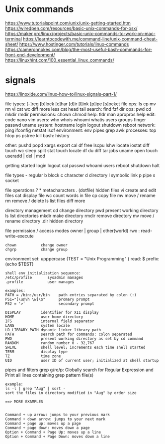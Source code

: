 
# Unix commands
https://www.tutorialspoint.com/unix/unix-getting-started.htm
https://wiredpen.com/resources/basic-unix-commands-for-osx/
https://maker.pro/linux/projects/basic-unix-commands-to-work-on-mac-terminal
https://learntocodewith.me/command-line/unix-command-cheat-sheet/
https://www.hostinger.com/tutorials/linux-commands
https://cameronnokes.com/blog/the-most-useful-bash-commands-for-front-end-development/
https://linuxhint.com/100_essential_linux_commands/

# signals
https://linoxide.com/linux-how-to/linux-signals-part-1/



file types:     [-]reg  [b]lock [c]har [d]ir [l]ink [p]ipe [s]ocket
file ops:       ls cp mv rm vi cat wc diff more less cat head tail
search:         find fzf
dir ops:        pwd cd mkdir rmdir
permissions:    chown chmod
help:           tldr man apropros help 
edit:           code nano vim
users:          who whois whoami whatis users groups finger passwd uname
system:         hostname login logout shutdown reboot
network:        ping ifconfig netstat lsof
environment:    env
pipes           grep awk
processes:      top htop ps pstree kill
bash:           history


other: 
pushd  popd xargs export cal df  free lscpu lshw locate iostat diff touch wc sleep
split stat touch locate df du diff tar jobs uname open touch
useradd | del | mod


getting started
    login logout
    cal
    passwd
    whoami
    users
    reboot shutdown halt

file types
    -       regular
    b       block
    c       character
    d       directory
    l       symbolic link
    p       pipe
    s       socket

file operations
    ?  *                metacharacters
    . (dotfile)         hidden files
    vi                  create and edit files
    cat                 display file
    wc                  count words in file
    cp                  copy file
    mv                  move / rename
    rm                  remove / delete
    ls                  list files
    diff
    more
 

directory management
    cd                  change directory
    pwd                 present working directory
    ls                  list directories
    mkdir               make directory
    rmdir               remove directory
    mv                  move / rename directory
    .dir                hidden directory


file permission / access modes
    owner | group | other(world)
    rwx   : read-write-execute

    chown           change owner
    chgrp           change group


environment
    set:  upppercase    (TEST = "Unix Programming" )
    read: $ prefix:     (echo $TEST)

    shell env initialization sequence:
    /etc/profile       sysadmin manages
    .profile           user manages

    examples:
    PATH = /bin:/usr/bin    path entries separated by colon (:) 
    PS1="[\u@\h \w]\$"      promary prompt
    PS2 = '>'               secondary prompt

    DISPLAY         identifier for X11 display
    HOME            user home directory
    IFS             internal field separator
    LANG            system locale
    LD_LIBRARY_PATH dynamic linker library path
    PATH            search path for commands: colon separated
    PWD             present working directory as set by cd command
    RANDOM          random number 0 - 32,767
    SHLVL           shell level; increments each time shell started
    TERM            display type
    TZ              time zone
    UID             user ID of current user; initialized at shell startup


pipes and filters
    grep         g/re/p: Globally search for Regular Expression and Print all lines containing
    grep pattern file(s)

    example:
    ls -l | grep "Aug" | sort -
    sort the files in directory modified in "Aug" by order size

    ==> MORE EXAMPLES


    Command + up arrow: jumps to your previous mark
    Command + down arrow: jumps to your next mark
    Command + page up: moves up a page
    Command + page down: moves down a page
    Option + Command + Page Up: moves up a line
    Option + Command + Page Down: moves down a line



